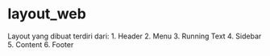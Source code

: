 # layout_web
Layout yang dibuat terdiri dari: 1. Header 2. Menu 3. Running Text 4. Sidebar 5. Content 6. Footer
